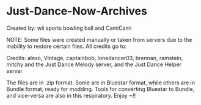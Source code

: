 # Just-Dance-Now-Archives
Created by: wii sports bowling ball and CamiCami

NOTE: Some files were created manually or taken from servers due to the inability to restore certain files. All credits go to:

Credits: alexo, Vintage, captainbob, lonedancer03, brennan, ramstein, mitchy and the Just Dance Melody server, and the Just Dance Helper server

The files are in .zip format. Some are in Bluestar format, while others are in Bundle format, ready for modding.
Tools for converting Bluestar to Bundle, and vice-versa are also in this respiratory.
Enjoy ~!!
